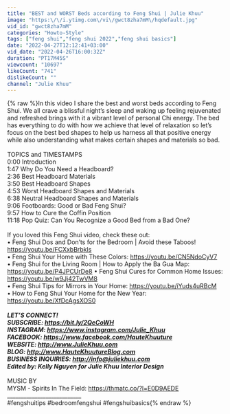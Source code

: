 ```yaml
---
title: "BEST and WORST Beds according to Feng Shui | Julie Khuu"
image: "https:\/\/i.ytimg.com\/vi\/gwct8zha7mM\/hqdefault.jpg"
vid_id: "gwct8zha7mM"
categories: "Howto-Style"
tags: ["feng shui","feng shui 2022","feng shui basics"]
date: "2022-04-27T12:12:41+03:00"
vid_date: "2022-04-26T16:00:32Z"
duration: "PT17M45S"
viewcount: "10697"
likeCount: "741"
dislikeCount: ""
channel: "Julie Khuu"
---
```

{% raw %}In this video I share the best and worst beds according to Feng Shui. We all crave a blissful night’s sleep and waking up feeling rejuvenated and refreshed brings with it a vibrant level of personal Chi energy. The bed has everything to do with how we achieve that level of relaxation so let’s focus on the best bed shapes to help us harness all that positive energy while also understanding what makes certain shapes and materials so bad.<br /><br />TOPICS and TIMESTAMPS<br />0:00 Introduction<br />1:47 Why Do You Need a Headboard?<br />2:36 Best Headboard Materials<br />3:50 Best Headboard Shapes<br />4:53 Worst Headboard Shapes and Materials<br />6:38 Neutral Headboard Shapes and Materials<br />9:06 Footboards: Good or Bad Feng Shui?<br />9:57 How to Cure the Coffin Position<br />11:18 Pop Quiz: Can You Recognize a Good Bed from a Bad One?<br /><br />If you loved this Feng Shui video, check these out:<br />• Feng Shui Dos and Don’ts for the Bedroom | Avoid these Taboos! <a rel="nofollow" target="blank" href="https://youtu.be/FCXxbBrbkls">https://youtu.be/FCXxbBrbkls</a> <br />• Feng Shui Your Home with These Colors: <a rel="nofollow" target="blank" href="https://youtu.be/CN5NdoCyV7">https://youtu.be/CN5NdoCyV7</a><br />• Feng Shui for the Living Room | How to Apply the Ba Gua Map: <a rel="nofollow" target="blank" href="https://youtu.be/P4JPCUrDe8">https://youtu.be/P4JPCUrDe8</a> • Feng Shui Cures for Common Home Issues: <a rel="nofollow" target="blank" href="https://youtu.be/w9Jj42TwVM8">https://youtu.be/w9Jj42TwVM8</a> <br />• Feng Shui Tips for Mirrors in Your Home: <a rel="nofollow" target="blank" href="https://youtu.be/iYuds4uRBcM">https://youtu.be/iYuds4uRBcM</a> <br />• How to Feng Shui Your Home for the New Year: <a rel="nofollow" target="blank" href="https://youtu.be/XfDcAgsXOS0">https://youtu.be/XfDcAgsXOS0</a><br />___________________________<br />LET’S CONNECT!<br />SUBSCRIBE: <a rel="nofollow" target="blank" href="https://bit.ly/2QeCoWH">https://bit.ly/2QeCoWH</a><br />INSTAGRAM: <a rel="nofollow" target="blank" href="https://www.instagram.com/Julie_Khuu">https://www.instagram.com/Julie_Khuu</a><br />FACEBOOK: <a rel="nofollow" target="blank" href="https://www.facebook.com/HauteKhuuture">https://www.facebook.com/HauteKhuuture</a><br />WEBSITE: <a rel="nofollow" target="blank" href="http://www.JulieKhuu.com">http://www.JulieKhuu.com</a><br />BLOG: <a rel="nofollow" target="blank" href="http://www.HauteKhuutureBlog.com">http://www.HauteKhuutureBlog.com</a><br />BUSINESS INQUIRIES: <a rel="nofollow" target="blank" href="http://info@juliekhuu.com">http://info@juliekhuu.com</a><br />Edited by: Kelly Nguyen for Julie Khuu Interior Design<br />___________________________<br />MUSIC BY<br />MYSM - Spirits In The Field: <a rel="nofollow" target="blank" href="https://thmatc.co/?l=E0D9AEDE">https://thmatc.co/?l=E0D9AEDE</a><br />___________________________<br />#fengshuitips #bedroomfengshui #fengshuibasics{% endraw %}
